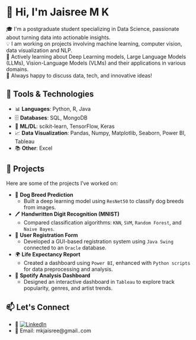 # 👋 Hi, I'm Jaisree M K

🎓 I'm a postgraduate student specializing in Data Science, passionate about turning data into actionable insights.  
💡 I am working on projects involving machine learning, computer vision, data visualization and NLP.  
🌱 Actively learning about Deep Learning models, Large Language Models (LLMs), Vision-Language Models (VLMs) and their applications in various domains.  
💬 Always happy to discuss data, tech, and innovative ideas!

## 🔧 Tools & Technologies

- 📊 **Languages**: Python, R, Java
- 🗄️ **Databases**: SQL, MongoDB
- 🧠 **ML/DL**: scikit-learn, TensorFlow, Keras
- 📈 **Data Visualization**: Pandas, Numpy, Matplotlib, Seaborn, Power BI, Tableau
- 📚 **Other**: Excel

## 🚀 Projects

Here are some of the projects I’ve worked on:

- 🐶 **Dog Breed Prediction**
  - Built a deep learning model using `ResNet50` to classify dog breeds from images.
- 🖊️ **Handwritten Digit Recognition (MNIST)**
  - Compared classification algorithms: `KNN`, `SVM`, `Random Forest`, and `Naive Bayes`.
- 🧾 **User Registration Form**
  - Developed a GUI-based registration system using `Java Swing` connected to an `Oracle` database.
- 🌍 **Life Expectancy Report**
  - Created a dashboard using `Power BI`, enhanced with `Python scripts` for data preprocessing and analysis.
- 🎵 **Spotify Analysis Dashboard**
  - Designed an interactive dashboard in `Tableau` to explore track popularity, genres, and artist trends.

## 📫 Let's Connect

- 🔗 [![LinkedIn](https://img.shields.io/badge/LinkedIn-blue?style=flat&logo=linkedin)](https://www.linkedin.com/in/jaisree-m-k-405687270)  
- 📧 Email: mkjaisree@gmail..com

<!---
JaisreeMK-15/JaisreeMK-15 is a ✨ special ✨ repository because its `README.md` (this file) appears on your GitHub profile.
You can click the Preview link to take a look at your changes.
--->
